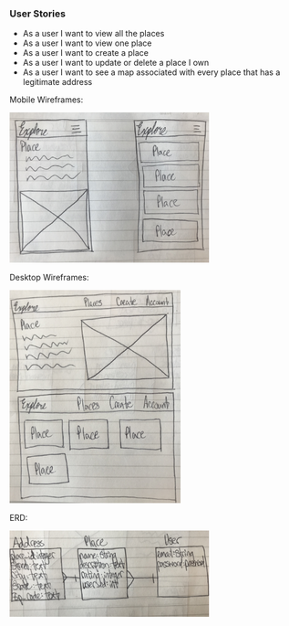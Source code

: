 ### User Stories ###

- As a user I want to view all the places
- As a user I want to view one place
- As a user I want to create a place
- As a user I want to update or delete a place I own
- As a user I want to see a map associated with every place that has a legitimate address

Mobile Wireframes:

<img src="./public/images/wireframes-mobile.JPG" width=350px>

Desktop Wireframes:

<img src="./public/images/wireframes-desktop.JPG" width=300px>


ERD:

<img src="./public/images/erd.JPG" width=350px>
